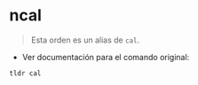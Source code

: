 # ncal

> Esta orden es un alias de `cal`.

- Ver documentación para el comando original:

`tldr cal`

